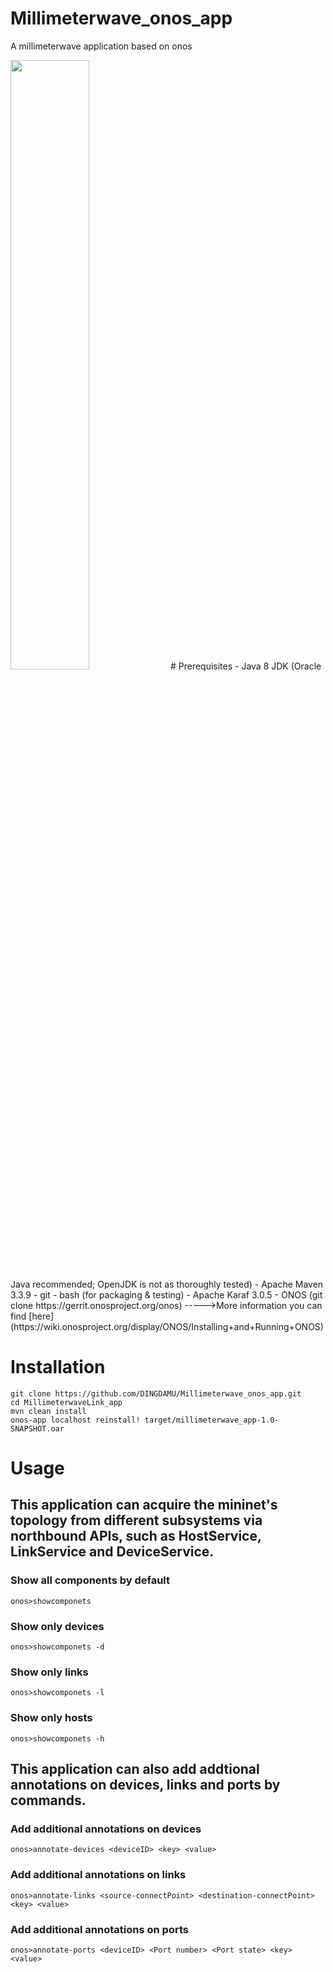 # Millimeterwave_onos_app
A millimeterwave application based on onos

<img src="https://github.com/DINGDAMU/Millimeterwave_onos_app/blob/master/architecture%20overview.png" width="50%" height="50%" />
# Prerequisites
- Java 8 JDK (Oracle Java recommended; OpenJDK is not as thoroughly tested)
- Apache Maven 3.3.9
- git
- bash (for packaging & testing)
- Apache Karaf 3.0.5
- ONOS (git clone https://gerrit.onosproject.org/onos)  
----->More information you can find [here](https://wiki.onosproject.org/display/ONOS/Installing+and+Running+ONOS)


# Installation 
    git clone https://github.com/DINGDAMU/Millimeterwave_onos_app.git 
    cd MillimeterwaveLink_app
    mvn clean install 
    onos-app localhost reinstall! target/millimeterwave_app-1.0-SNAPSHOT.oar
 
# Usage 
## This application can acquire the mininet's topology from different subsystems via northbound APIs, such as HostService, LinkService and DeviceService.  
### Show all components by default
    onos>showcomponets  
### Show only devices
    onos>showcomponets -d  
### Show only links
    onos>showcomponets -l  
### Show only hosts
    onos>showcomponets -h  
    
## This application can also add addtional annotations on devices, links and ports by commands.


### Add additional annotations on devices
    onos>annotate-devices <deviceID> <key> <value>  
   
### Add additional annotations on links
    onos>annotate-links <source-connectPoint> <destination-connectPoint> <key> <value>
    
### Add additional annotations on ports
    onos>annotate-ports <deviceID> <Port number> <Port state> <key> <value>


